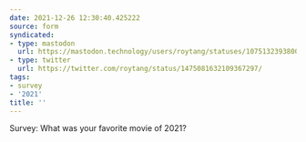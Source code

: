 ```yaml
---
date: 2021-12-26 12:30:40.425222
source: form
syndicated:
- type: mastodon
  url: https://mastodon.technology/users/roytang/statuses/107513239380092052
- type: twitter
  url: https://twitter.com/roytang/status/1475081632109367297/
tags:
- survey
- '2021'
title: ''
---
```


Survey: What was your favorite movie of 2021?